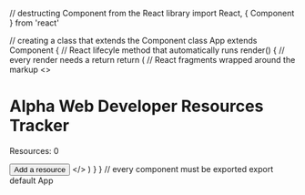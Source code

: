 // destructing Component from the React library
import React, { Component } from 'react'

// creating a class that extends the Component 
class App extends Component {
  // React lifecyle method that automatically runs
  render() {
    // every render needs a return
    return (
      // React fragments wrapped around the markup
      <>
        <h1>Alpha Web Developer Resources Tracker</h1>
        <p>Resources: 0</p>
        <button>Add a resource</button>
      </>
    )
  }
}
// every component must be exported
export default App

